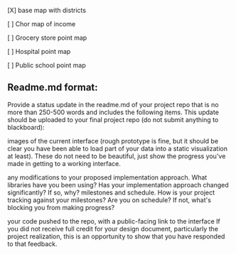 [X] base map with districts

[ ] Chor map of income

[ ] Grocery store point map

[ ] Hospital point map

[ ] Public school point map

## Readme.md format:

Provide a status update in the readme.md of your project repo that is no more than 250-500 words and includes the following items. This update should be uploaded to your final project repo (do not submit anything to blackboard):

images of the current interface (rough prototype is fine, but it should be clear you have been able to load part of your data into a static visualization at least). These do not need to be beautiful, just show the progress you've made in getting to a working interface.

any modifications to your proposed implementation approach. What libraries have you been using? Has your implementation approach changed significantly? If so, why?
milestones and schedule. How is your project tracking against your milestones? Are you on schedule? If not, what's blocking you from making progress?

your code pushed to the repo, with a public-facing link to the interface
If you did not receive full credit for your design document, particularly the project realization, this is an opportunity to show that you have responded to that feedback.

